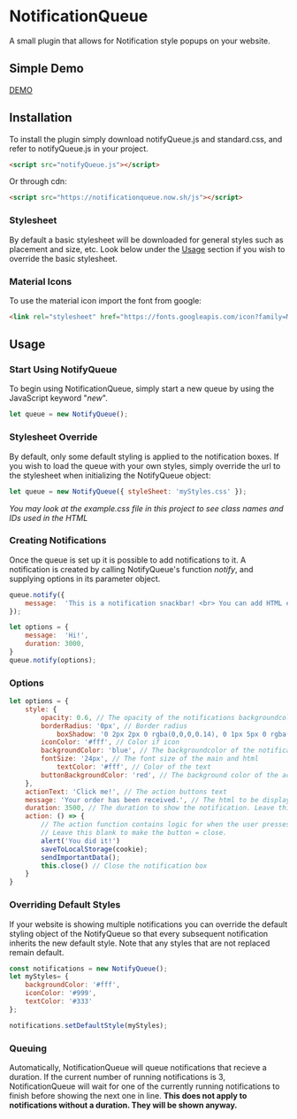 
# NotificationQueue

A small plugin that allows for Notification style popups on your website.

## Simple Demo
[DEMO](https://mathih13.github.io/NotificationQueue/)

## Installation
To install the plugin simply download notifyQueue.js and standard.css, and refer to notifyQueue.js in your project.

```html
<script src="notifyQueue.js"></script>
```
Or through cdn:
```html
<script src="https://notificationqueue.now.sh/js"></script>
```

### Stylesheet
By default a basic stylesheet will be downloaded for general styles such as placement and size, etc. Look below under the [Usage](https://github.com/Mathih13/NotificationQueue#stylesheet-override) section if you wish to override the basic stylesheet. 

### Material Icons
To use the material icon import the font from google:
```html
<link rel="stylesheet" href="https://fonts.googleapis.com/icon?family=Material+Icons">
```

## Usage

### Start Using NotifyQueue
To begin using NotificationQueue, simply start a new queue by using the JavaScript keyword "*new*".

```javascript
let queue = new NotifyQueue();
```

### Stylesheet Override
By default, only some default styling is applied to the notification boxes. If you wish to load the queue with your own styles, simply override the url to the stylesheet when initializing the NotifyQueue object:
```javascript
let queue = new NotifyQueue({ styleSheet: 'myStyles.css' });
```
*You may look at the example.css file in this project to see class names and IDs used in the HTML*

### Creating Notifications
Once the queue is set up it is possible to add notifications to it. A notification is created by calling NotifyQueue's function *notify*, and supplying options in its parameter object.

```javascript
queue.notify({
	message:  'This is a notification snackbar! <br> You can add HTML elements like <a href="/#">links</a> to this element.',
});
```

```javascript
let options = {
	message:  'Hi!',
	duration: 3000,
}
queue.notify(options);
```

### Options
```javascript
let options = {
	style: {
		opacity: 0.6, // The opacity of the notifications backgroundcolor
		borderRadius: '0px', // Border radius 
	        boxShadow: '0 2px 2px 0 rgba(0,0,0,0.14), 0 1px 5px 0 rgba(0,0,0,0.12), 0 3px 1px -2px rgba(0,0,0,0.2)', // Box shadow of the notification box
		iconColor: '#fff', // Color if icon
		backgroundColor: 'blue', // The backgroundcolor of the notification box
		fontSize: '24px', // The font size of the main and html
	        textColor: '#fff', // Color of the text
		buttonBackgroundColor: 'red', // The background color of the action button		
	},
	actionText: 'Click me!', // The action buttons text
	message: 'Your order has been received.', // The html to be displayed inside the notification
	duration: 3500, // The duration to show the notification. Leave this blank for indefinite
	action: () => { 
		// The action function contains logic for when the user presses the action button.
		// Leave this blank to make the button = close.
		alert('You did it!')
		saveToLocalStorage(cookie);
		sendImportantData();
		this.close() // Close the notification box
	}
}
```
### Overriding Default Styles
If your website is showing multiple notifications you can override the default styling object of the NotifyQueue so that every subsequent notification inherits the new default style. Note that any styles that are not replaced remain default.

```javascript
const notifications = new NotifyQueue();
let myStyles= {
    backgroundColor: '#fff',
    iconColor: '#999',
    textColor: '#333'
};

notifications.setDefaultStyle(myStyles);
```

### Queuing
Automatically, NotificationQueue will queue notifications that recieve a duration. If the current number of running notifications is 3, NotificationQueue will wait for one of the currently running notifications to finish before showing the next one in line. **This does not apply to notifications without a duration. They will be shown anyway.** 
